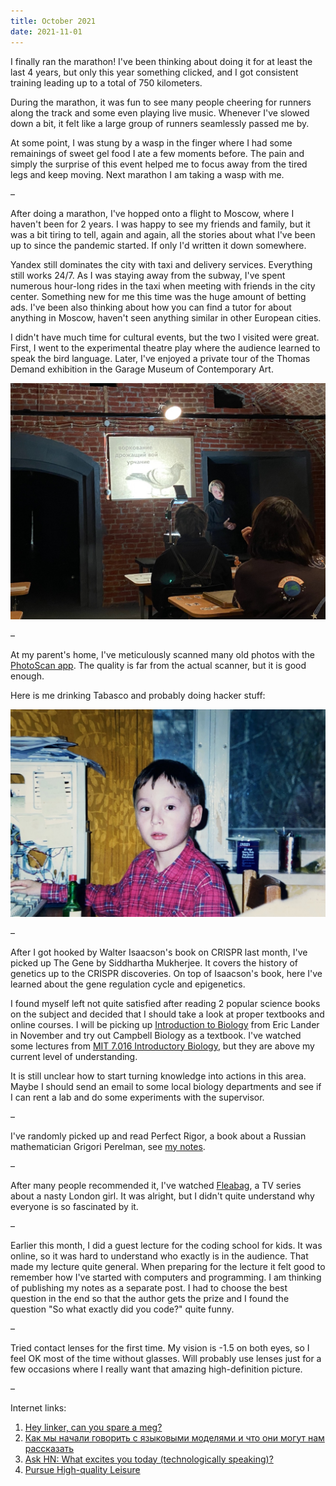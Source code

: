 ```yaml
---
title: October 2021
date: 2021-11-01
---
```


I finally ran the marathon! I've been thinking about doing it for at least the last 4 years, but only this year something clicked, and I got consistent training leading up to a total of 750 kilometers.

During the marathon, it was fun to see many people cheering for runners along the track and some even playing live music. Whenever I've slowed down a bit, it felt like a large group of runners seamlessly passed me by.

At some point, I was stung by a wasp in the finger where I had some remainings of sweet gel food I ate a few moments before. The pain and simply the surprise of this event helped me to focus away from the tired legs and keep moving. Next marathon I am taking a wasp with me.

–

After doing a marathon, I've hopped onto a flight to Moscow, where I haven't been for 2 years. I was happy to see my friends and family, but it was a bit tiring to tell, again and again, all the stories about what I've been up to since the pandemic started. If only I'd written it down somewhere.

Yandex still dominates the city with taxi and delivery services. Everything still works 24/7. As I was staying away from the subway, I've spent numerous hour-long rides in the taxi when meeting with friends in the city center. Something new for me this time was the huge amount of betting ads. I've been also thinking about how you can find a tutor for about anything in Moscow, haven't seen anything similar in other European cities.

I didn't have much time for cultural events, but the two I visited were great. First, I went to the experimental theatre play where the audience learned to speak the bird language. Later, I've enjoyed a private tour of the Thomas Demand exhibition in the Garage Museum of Contemporary Art.

![Bird university](bird-university.jpg)

–

At my parent's home, I've meticulously scanned many old photos with the [PhotoScan app](https://www.google.com/photos/scan/). The quality is far from the actual scanner, but it is good enough.

Here is me drinking Tabasco and probably doing hacker stuff:

![Me](me.jpg)

–

After I got hooked by Walter Isaacson's book on CRISPR last month, I've picked up The Gene by Siddhartha Mukherjee. It covers the history of genetics up to the CRISPR discoveries. On top of Isaacson's book, here I've learned about the gene regulation cycle and epigenetics.

I found myself left not quite satisfied after reading 2 popular science books on the subject and decided that I should take a look at proper textbooks and online courses. I will be picking up [Introduction to Biology](https://www.edx.org/course/introduction-to-biology-the-secret-of-life-3) from Eric Lander in November and try out Campbell Biology as a textbook. I've watched some lectures from [MIT 7.016 Introductory Biology](https://ocw.mit.edu/courses/biology/7-016-introductory-biology-fall-2018/), but they are above my current level of understanding.

It is still unclear how to start turning knowledge into actions in this area. Maybe I should send an email to some local biology departments and see if I can rent a lab and do some experiments with the supervisor.

–

I've randomly picked up and read Perfect Rigor, a book about a Russian mathematician Grigori Perelman, see [my notes](/notes/books/perfect-rigor).

–

After many people recommended it, I've watched [Fleabag](https://en.wikipedia.org/wiki/Fleabag), a TV series about a nasty London girl. It was alright, but I didn't quite understand why everyone is so fascinated by it.

–

Earlier this month, I did a guest lecture for the coding school for kids. It was online, so it was hard to understand who exactly is in the audience. That made my lecture quite general. When preparing for the lecture it felt good to remember how I've started with computers and programming. I am thinking of publishing my notes as a separate post. I had to choose the best question in the end so that the author gets the prize and I found the question "So what exactly did you code?" quite funny.

–

Tried contact lenses for the first time. My vision is -1.5 on both eyes, so I feel OK most of the time without glasses. Will probably use lenses just for a few occasions where I really want that amazing high-definition picture.

–

Internet links:

1. [Hey linker, can you spare a meg?](https://tailscale.com/blog/go-linker/)
2. [Как мы начали говорить с языковыми моделями и что они могут нам рассказать](https://techno.yandex.ru/longreads/algorithm)
3. [Ask HN: What excites you today (technologically speaking)?](https://news.ycombinator.com/item?id=28819489)
4. [Pursue High-quality Leisure](https://www.deprocrastination.co/blog/pursue-high-quality-leisure)
